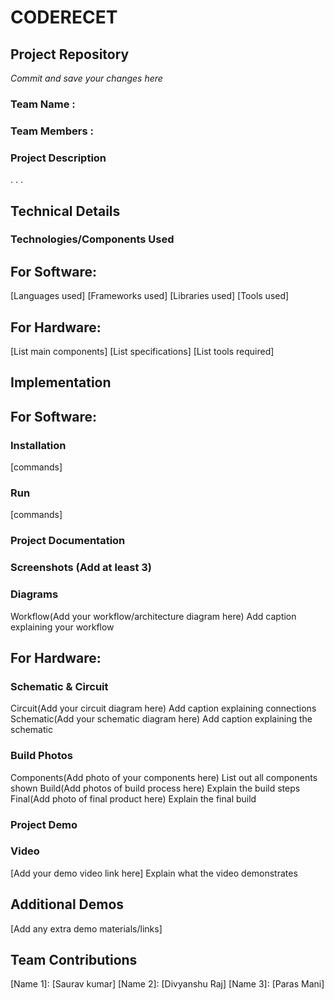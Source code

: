 # CODERECET

## Project Repository
*Commit and save your changes here*

### Team Name :
### Team Members :
### Project Description
.
.
.

## Technical Details

### Technologies/Components Used

## For Software:

[Languages used]
[Frameworks used]
[Libraries used]
[Tools used]

## For Hardware:

[List main components]
[List specifications]
[List tools required]

## Implementation

## For Software:

### Installation
[commands]

### Run
[commands]

### Project Documentation

### Screenshots (Add at least 3)

### Diagrams
Workflow(Add your workflow/architecture diagram here) Add caption explaining your workflow

## For Hardware:

### Schematic & Circuit
Circuit(Add your circuit diagram here) Add caption explaining connections
Schematic(Add your schematic diagram here) Add caption explaining the schematic

### Build Photos
Components(Add photo of your components here) List out all components shown
Build(Add photos of build process here) Explain the build steps
Final(Add photo of final product here) Explain the final build

### Project Demo

### Video
[Add your demo video link here] Explain what the video demonstrates

## Additional Demos
[Add any extra demo materials/links]

## Team Contributions
[Name 1]: [Saurav kumar]
[Name 2]: [Divyanshu Raj]
[Name 3]: [Paras Mani]
